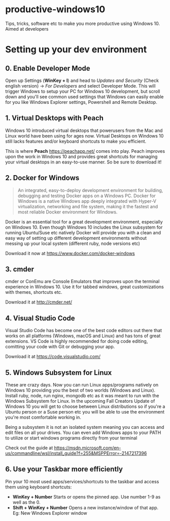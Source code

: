
# productive-windows10
Tips, tricks, software etc to make you more productive using Windows 10. Aimed at developers

# Setting up your dev environment

## 0. Enable Developer Mode
Open up Settings (**WinKey + I**) and head to *Updates and Security* (Check english version) -> *For Developers* and select Developer Mode. This will trigger Windows to setup your PC for Windows 10 development, but scroll down and you'll see common used settings that Windows can easily enable for you like Windows Explorer settings, Powershell and Remote Desktop. 

## 1. Virtual Desktops with Peach
Windows 10 introduced virtual desktops that powerusers from the Mac and Linux world have been using for ages now. Virtual Desktops on Windows 10 still lacks features and/or keyboard shortcuts to make you efficient.

This is where **Peach** https://peachapp.net/ comes into play. Peach improves upon the work in Windows 10 and provides great shortcuts for managing your virtual desktops in an easy-to-use manner. So be sure to download it!

## 2. Docker for Windows

> An integrated, easy-to-deploy development environment for building, debugging and testing Docker apps on a Windows PC. Docker for Windows is a native Windows app deeply integrated with Hyper-V virtualization, networking and file system, making it the fastest and most reliable Docker environment for Windows.

Docker is an essential tool for a great development environment, especially on Windows 10. Even though Windows 10 includes the Linux subsystem for running Ubuntu/Suse etc natively Docker will provide you with a clean and easy way of setting up different development environments without messing up your local system (different ruby, node versions etc)

Download it now at https://www.docker.com/docker-windows

## 3. cmder

cmder or ConEmu are Console Emulators that improves upon the terminal experience in Windows 10. Use it for tabbed windows, great customizations with themes, shortcuts etc. 

Download it at http://cmder.net/

## 4. Visual Studio Code

Visual Studio Code has become one of the best code editors out there that works on all platforms (Windows, macOS and Linux) and has tons of great extensions. VS Code is highly recommended for doing code editing, comitting your code with Git or debugging your app.

Download it at https://code.visualstudio.com/

## 5. Windows Subsystem for Linux

These are crazy days. Now you can run Linux apps/programs natively on Windows 10 providing you the best of two worlds (Windows and Linux). Install ruby, node, run nginx, mongodb etc as it was meant to run with the Windows Subsystem for Linux. In the upcoming Fall Creators Update of Windows 10 you will get to choose between Linux distributions so if you're a Ubuntu person or a Suse person etc you will be able to use the environment you're most comfortable working in.

Being a subsystem it is not an isolated system meaning you can access and edit files on all your drives. You can even add Windows apps to your PATH to utilize or start windows programs directly from your terminal

Check out the guide at https://msdn.microsoft.com/en-us/commandline/wsl/install_guide?f=255&MSPPError=-2147217396

## 6. Use your Taskbar more efficiently

Pin your 10 most used apps/services/shortcuts to the taskbar and access them using keyboard shortcuts:
* **WinKey + Number** Starts or opens the pinned app. Use number 1-9 as well as the 0.
* **Shift + WinKey + Number** Opens a new instance/window of that app. Eg: New Windows Explorer window
